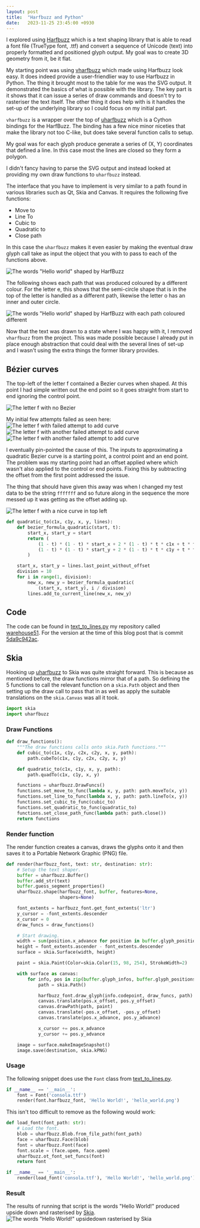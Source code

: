 ```yaml
---
layout: post
title:  "Harfbuzz and Python"
date:   2023-11-25 23:45:00 +0930
---
```


I explored using [Harfbuzz][0] which is a text shaping library that is able to
read a font file (TrueType font, .ttf) and convert a sequence of Unicode (text)
into properly formatted and positioned glyph output. My goal was to create
3D geometry from it, be it flat.

My starting point was using [vharfbuzz][1] which made using Harfbuzz look easy.
It does indeed provide a user-friendlier way to use Harfbuzz in Python. The
thing it brought most to the table for me was the SVG output. It demonstrated
the basics of what is possible with the library. The key part is it shows that
it can issue a series of draw commands and doesn't try to rasteriser the text
itself. The other thing it does help with is it handles the set-up of
the underlying library so I could focus on my initial part.

`vharfbuzz` is a wrapper over the top of [uharfbuzz][2] which is a Cython
bindings for the HarfBuzz. The binding has a few nice minor niceties that make
the library not too C-like, but does take several function calls to setup.

My goal was for each glyph produce generate a series of (X, Y) coordinates that
defined a line. In this case most the lines are closed so they form a polygon.

I didn't fancy having to parse the SVG output and instead looked at providing
my own draw functions to `uharfbuzz` instead.

The interface that you have to implement is very similar to a path found in
various libraries such as Qt, Skia and Canvas. It requires the following
five functions:
* Move to
* Line To
* Cubic to
* Quadratic to
* Close path

In this case the `uharfbuzz` makes it even easier by making the eventual
draw glyph call take as input the object that you with to pass to each of the
functions above.

![The words "Hello world" shaped by HarfBuzz](/assets/2023-11-25-hello_world.png)

The following shows each path that was produced coloured by a different colour.
For the letter e, this shows that the semi-circle shape that is in the top of
the letter is handled as a different path, likewise the letter o has an inner
and outer circle.

![The words "Hello world" shaped by HarfBuzz with each path coloured different](/assets/2023-11-25-hello_world_coloured.png)

Now that the text was drawn to a state where I was happy with it, I removed
`vharfbuzz` from the project. This was made possible because I already put in
place enough abstraction that could deal with the several lines of set-up and
I wasn't using the extra things the former library provides.

## Bézier curves
The top-left of the letter f contained a Bezier curves when shaped. At this
point I had simple written out the end point so it goes straight from start to
end ignoring the control point.

![The letter f with no Bezier](/assets/2023-11-25-letter_f_stage_0.png)

My initial few attempts failed as seen here:
![The letter f with failed attempt to add curve](/assets/2023-11-25-letter_f_stage_1.png)
![The letter f with another failed attempt to add curve](/assets/2023-11-25-letter_f_stage_2.png)
![The letter f with another failed attempt to add curve](/assets/2023-11-25-letter_f_stage_3.png)

I eventually pin-pointed the cause of this. The inputs to approximating a
quadratic Bezier curve is a starting point, a control point and an end point.
The problem was my starting point had an offset applied where which wasn't
also applied to the control or end points. Fixing this by subtracting the
offset from the first point addressed the issue.

The thing that should have given this away was when I changed my test data to
be the string `fffffff` and so future along in the sequence the more messed up
it was getting as the offset adding up.

![The letter f with a nice curve in top left](/assets/2023-11-25-letter_f_stage_3.png)

```python
def quadratic_to(c1x, c1y, x, y, lines):
    def bezier_formula_quadratic(start, t):
        start_x, start_y = start
        return (
            (1 - t) * (1 - t) * start_x + 2 * (1 - t) * t * c1x + t * t * x,
            (1 - t) * (1 - t) * start_y + 2 * (1 - t) * t * c1y + t * t * y,
        )

    start_x, start_y = lines.last_point_without_offset
    division = 10
    for i in range(1, division):
        new_x, new_y = bezier_formula_quadratic(
            (start_x, start_y), i / division)
        lines.add_to_current_line(new_x, new_y)
```

## Code
The code can be found in [text_to_lines.py][4] my repository called
[warehouse51][4]. For the version at the time of this blog post that is commit
[5da9c942ac][5].

## Skia

Hooking up [uharfbuzz][2] to Skia was quite straight forward. This is because
as mentioned before, the draw functions mirror that of a path. So defining
the 5 functions to call the relevant function on a `skia.Path` object and
then setting up the draw call to pass that in as well as apply the suitable
translations on the `skia.Canvas` was all it took.

```python
import skia
import uharfbuzz
```

### Draw Functions
```python
def draw_functions():
    """The draw functions calls onto skia.Path functions."""
    def cubic_to(c1x, c1y, c2x, c2y, x, y, path):
        path.cubeTo(c1x, c1y, c2x, c2y, x, y)

    def quadratic_to(c1x, c1y, x, y, path):
        path.quadTo(c1x, c1y, x, y)

    functions = uharfbuzz.DrawFuncs()
    functions.set_move_to_func(lambda x, y, path: path.moveTo(x, y))
    functions.set_line_to_func(lambda x, y, path: path.lineTo(x, y))
    functions.set_cubic_to_func(cubic_to)
    functions.set_quadratic_to_func(quadratic_to)
    functions.set_close_path_func(lambda path: path.close())
    return functions
```

### Render function
The render function creates a canvas, draws the glyphs onto it and then saves
it to a Portable Network Graphic (PNG) file.

```python
def render(harfbuzz_font, text: str, destination: str):
    # Setup the text shaper.
    buffer = uharfbuzz.Buffer()
    buffer.add_str(text)
    buffer.guess_segment_properties()
    uharfbuzz.shape(harfbuzz_font, buffer, features=None,
                    shapers=None)

    font_extents = harfbuzz_font.get_font_extents('ltr')
    y_cursor = -font_extents.descender
    x_cursor = 0
    draw_funcs = draw_functions()

    # Start drawing.
    width = sum(position.x_advance for position in buffer.glyph_positions)
    height = font_extents.ascender - font_extents.descender
    surface = skia.Surface(width, height)

    paint = skia.Paint(Color=skia.Color(15, 98, 254), StrokeWidth=2)

    with surface as canvas:
        for info, pos in zip(buffer.glyph_infos, buffer.glyph_positions):
            path = skia.Path()

            harfbuzz_font.draw_glyph(info.codepoint, draw_funcs, path)
            canvas.translate(pos.x_offset, pos.y_offset)
            canvas.drawPath(path, paint)
            canvas.translate(-pos.x_offset, -pos.y_offset)
            canvas.translate(pos.x_advance, pos.y_advance)

            x_cursor += pos.x_advance
            y_cursor += pos.y_advance

    image = surface.makeImageSnapshot()
    image.save(destination, skia.kPNG)
```

### Usage
The following snippet does use the `Font` class from [text_to_lines.py][5].

```python
if __name__ == '__main__':
    font = Font('consola.ttf')
    render(font.harfbuzz_font, 'Hello World!', 'hello_world.png')
```

This isn't too difficult to remove as the following would work:

```python
def load_font(font_path: str):
    # Load the font.
    blob = uharfbuzz.Blob.from_file_path(font_path)
    face = uharfbuzz.Face(blob)
    font = uharfbuzz.Font(face)
    font.scale = (face.upem, face.upem)
    uharfbuzz.ot_font_set_funcs(font)
    return font

if __name__ == '__main__':
    render(load_font('consola.ttf'), 'Hello World!', 'hello_world.png')
```

### Result
The results of running that script is the words "Hello World!" produced
upside down and rasterised by [Skia][7].
![The words "Hello World!" upsidedown rasterised by Skia](/assets/2023-11-25-hello_world_from_skia.png)


[0]: https://harfbuzz.github.io/
[1]: https://github.com/simoncozens/vharfbuzz
[2]: https://github.com/harfbuzz/uharfbuzz
[3]: https://github.com/donno/warehouse51/blob/master/text/text_to_lines.py
[4]: https://github.com/donno/warehouse51/
[5]: https://github.com/donno/warehouse51/blob/5da9c942ac85bc7a43efb35a61413cf7e3d758c6/text/text_to_lines.py
[6]: https://kyamagu.github.io/skia-python/
[7]: https://skia.org/